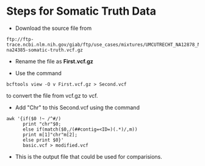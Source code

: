 # Steps for Somatic Truth Data

* Download the source file from 

```
ftp://ftp-trace.ncbi.nlm.nih.gov/giab/ftp/use_cases/mixtures/UMCUTRECHT_NA12878_NA24385_mixture_10052016/na12878-na24385-somatic-truth.vcf.gz
```

* Rename the file as **First.vcf.gz**

* Use the command 

```
bcftools view -O v First.vcf.gz > Second.vcf
```

to convert the file from vcf.gz to vcf.

* Add "Chr" to this Second.vcf using the command 

```
awk '{if($0 !~ /^#/) 
      print "chr"$0; 
      else if(match($0,/(##contig=<ID=)(.*)/,m)) 
      print m[1]"chr"m[2]; 
      else print $0}' 
      basic.vcf > modified.vcf
```

* This is the output file that could be used for comparisions.

